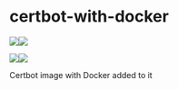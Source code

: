 # certbot-with-docker

[![](https://img.shields.io/docker/automated/mumblepins/certbot-with-docker.svg)](https://hub.docker.com/r/mumblepins/certbot-with-docker/)[![](https://img.shields.io/docker/build/mumblepins/certbot-with-docker.svg)](https://hub.docker.com/r/mumblepins/certbot-with-docker/)

[![](https://images.microbadger.com/badges/commit/mumblepins/certbot-with-docker.svg)](https://microbadger.com/images/mumblepins/certbot-with-docker "Get your own commit badge on microbadger.com")[![](https://images.microbadger.com/badges/image/mumblepins/certbot-with-docker.svg)](https://microbadger.com/images/mumblepins/certbot-with-docker "Get your own image badge on microbadger.com")

Certbot image with Docker added to it
